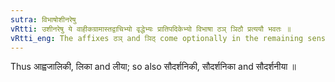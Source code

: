 ```yaml
---
sutra: विभाषोशीनरेषु
vRtti: उशीनरेषु ये वाहीकग्रामास्तद्वाचिभ्यो वृद्धेभ्यः प्रातिपदिकेभ्यो विभाषा ठञ् ञिठौ प्रत्ययौ भवतः ॥
vRtti_eng: The affixes ठञ् and ञिठ् come optionally in the remaining senses, after _Vriddha_ words denoting _Vahika_ villages situated in _Usinara_.
---
```

Thus आह्वजालिकी, लिका and लीया; so also सौदर्शनिकी, सौदर्शनिका and सौदर्शनीया ॥
